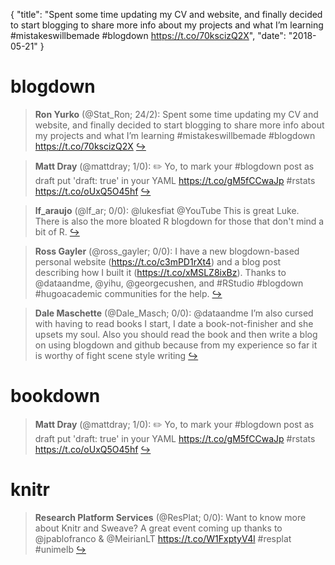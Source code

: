 {
  "title": "Spent some time updating my CV and website, and finally decided to start blogging to share more info about my projects and what I’m learning #mistakeswillbemade #blogdown https://t.co/70kscizQ2X",
  "date": "2018-05-21"
}

# blogdown

> **Ron Yurko** (@Stat_Ron; 24/2): Spent some time updating my CV and website, and finally decided to start blogging to share more info about my projects and what I’m learning #mistakeswillbemade #blogdown https://t.co/70kscizQ2X  [&#8618;](https://twitter.com/xieyihui/status/998344569606541312)

<!-- -->


> **Matt Dray** (@mattdray; 1/0): ✏️ Yo, to mark your #blogdown post as draft put 'draft: true' in your YAML  https://t.co/gM5fCCwaJp #rstats https://t.co/oUxQ5O45hf  [&#8618;](https://twitter.com/xieyihui/status/998164263935119360)

<!-- -->


> **lf_araujo** (@lf_ar; 0/0): @lukesfiat @YouTube This is great Luke. There is also the more bloated R blogdown for those that don't mind a bit of R.  [&#8618;](https://twitter.com/xieyihui/status/998367760374730753)

<!-- -->


> **Ross Gayler** (@ross_gayler; 0/0): I have a new blogdown-based personal website (https://t.co/c3mPD1rXt4) and a blog post describing how I built it (https://t.co/xMSLZ8ixBz). Thanks to @dataandme, @yihu, @georgecushen, and #RStudio #blogdown #hugoacademic communities for the help.  [&#8618;](https://twitter.com/xieyihui/status/998343546200457218)

<!-- -->


> **Dale Maschette** (@Dale_Masch; 0/0): @dataandme I’m also cursed with having to read books I start, I date a book-not-finisher and she upsets my soul. Also you should read the book and then write a blog on using blogdown and github because from my experience so far it is worthy of fight scene style writing  [&#8618;](https://twitter.com/xieyihui/status/998328093566631936)

<!-- -->


# bookdown

> **Matt Dray** (@mattdray; 1/0): ✏️ Yo, to mark your #blogdown post as draft put 'draft: true' in your YAML  https://t.co/gM5fCCwaJp #rstats https://t.co/oUxQ5O45hf  [&#8618;](https://twitter.com/xieyihui/status/998164263935119360)

<!-- -->


# knitr

> **Research Platform Services** (@ResPlat; 0/0): Want to know more about Knitr and Sweave? A great event coming up thanks to @jpablofranco &amp; @MeirianLT 
https://t.co/W1FxptyV4l #resplat #unimelb  [&#8618;](https://twitter.com/xieyihui/status/998347595452837890)

<!-- -->


